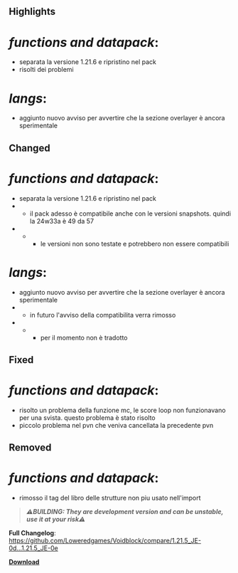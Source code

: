## Highlights

# _functions and datapack_:

- separata la versione 1.21.6 e ripristino nel pack
- risolti dei problemi

# _langs_:

- aggiunto nuovo avviso per avvertire che la sezione overlayer è ancora sperimentale

## Changed

# _functions and datapack_:

- separata la versione 1.21.6 e ripristino nel pack
- - il pack adesso è compatibile anche con le versioni snapshots. quindi la 24w33a è 49 da 57
- - - le versioni non sono testate e potrebbero non essere compatibili

# _langs_:

- aggiunto nuovo avviso per avvertire che la sezione overlayer è ancora sperimentale
- - in futuro l'avviso della compatibilita verra rimosso
- - - per il momento non è tradotto

## Fixed

# _functions and datapack_:

- risolto un problema della funzione mc, le score loop non funzionavano per una svista. questo problema è stato risolto
- piccolo problema nel pvn che veniva cancellata la precedente pvn

## Removed

# _functions and datapack_:

- rimosso il tag del libro delle strutture non piu usato nell'import

> _**⚠️BUILDING: They are development version and can be unstable, use it at your risk⚠️**_

**Full Changelog**: https://github.com/Loweredgames/Voidblock/compare/1.21.5_JE-0d...1.21.5_JE-0e

[**Download**](https://github.com/Loweredgames/Voidblock/releases/tag/1.21.5_JE-0e)